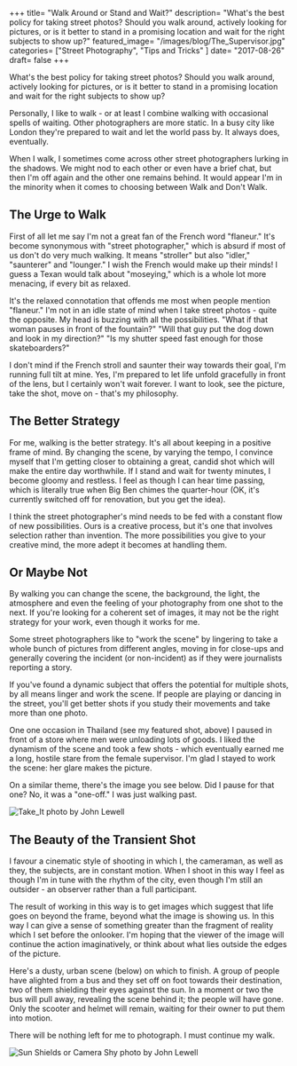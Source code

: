 +++
title= "Walk Around or Stand and Wait?"
description= "What's the best policy for taking street photos? Should you walk around, actively looking for pictures, or is it better to stand in a promising location and wait for the right subjects to show up?"
featured_image= "/images/blog/The_Supervisor.jpg"
categories= ["Street Photography", "Tips and Tricks" ]
date= "2017-08-26"
draft= false
+++

What's the best policy for taking street photos? Should you walk around, actively looking for pictures, or is it better to stand in a promising location and wait for the right subjects to show up?

Personally, I like to walk - or at least I combine walking with occasional spells of waiting. Other photographers are more static. In a busy city like London they're prepared to wait and let the world pass by. It always does, eventually.

When I walk, I sometimes come across other street photographers lurking in the shadows. We might nod to each other or even have a brief chat, but then I'm off again and the other one remains behind. It would appear I'm in the minority when it comes to choosing between Walk and Don't Walk.

## The Urge to Walk
  
First of all let me say I'm not a great fan of the French word "flaneur." It's become synonymous with "street photographer," which is absurd if most of us don't do very much walking. It means "stroller" but also "idler," "saunterer" and "lounger." I wish the French would make up their minds! I guess a Texan would talk about "moseying," which is a whole lot more menacing, if every bit as relaxed.

It's the relaxed connotation that offends me most when people mention "flaneur." I'm not in an idle state of mind when I take street photos - quite the opposite. My head is buzzing with all the possibilities. "What if that woman pauses in front of the fountain?" "Will that guy put the dog down and look in my direction?" "Is my shutter speed fast enough for those skateboarders?"

I don't mind if the French stroll and saunter their way towards their goal, I'm running full tilt at mine. Yes, I'm prepared to let life unfold gracefully in front of the lens, but I certainly won't wait forever. I want to look, see the picture, take the shot, move on - that's my philosophy.

## The Better Strategy
  
For me, walking is the better strategy. It's all about keeping in a positive frame of mind. By changing the scene, by varying the tempo, I convince myself that I'm getting closer to obtaining a great, candid shot which will make the entire day worthwhile. If I stand and wait for twenty minutes, I become gloomy and restless. I feel as though I can hear time passing, which is literally true when Big Ben chimes the quarter-hour (OK, it's currently switched off for renovation, but you get the idea).

I think the street photographer's mind needs to be fed with a constant flow of new possibilities. Ours is a creative process, but it's one that involves selection rather than invention. The more possibilities you give to your creative mind, the more adept it becomes at handling them.

## Or Maybe Not
  
By walking you can change the scene, the background, the light, the atmosphere and even the feeling of your photography from one shot to the next. If you're looking for a coherent set of images, it may not be the right strategy for your work, even though it works for me.

Some street photographers like to "work the scene" by lingering to take a whole bunch of pictures from different angles, moving in for close-ups and generally covering the incident (or non-incident) as if they were journalists reporting a story.

If you've found a dynamic subject that offers the potential for multiple shots, by all means linger and work the scene. If people are playing or dancing in the street, you'll get better shots if you study their movements and take more than one photo.

One one occasion in Thailand (see my featured shot, above) I paused in front of a store where men were unloading lots of goods. I liked the dynamism of the scene and took a few shots - which eventually earned me a long, hostile stare from the female supervisor. I'm glad I stayed to work the scene: her glare makes the picture.

On a similar theme, there's the image you see below. Did I pause for that one? No, it was a "one-off." I was just walking past.

<img class="lazyload" data-src="/images/blog/Take_It.jpg" alt="Take_It photo by John Lewell">

## The Beauty of the Transient Shot
  
I favour a cinematic style of shooting in which I, the cameraman, as well as they, the subjects, are in constant motion. When I shoot in this way I feel as though I'm in tune with the rhythm of the city, even though I'm still an outsider - an observer rather than a full participant.

The result of working in this way is to get images which suggest that life goes on beyond the frame, beyond what the image is showing us. In this way I can give a sense of something greater than the fragment of reality which I set before the onlooker. I'm hoping that the viewer of the image will continue the action imaginatively, or think about what lies outside the edges of the picture.

Here's a dusty, urban scene (below) on which to finish. A group of people have alighted from a bus and they set off on foot towards their destination, two of them shielding their eyes against the sun. In a moment or two the bus will pull away, revealing the scene behind it; the people will have gone. Only the scooter and helmet will remain, waiting for their owner to put them into motion.

There will be nothing left for me to photograph. I must continue my walk.

<img class="lazyload" data-src="/images/blog/Sun_Shields_or_Camera_Shy.jpg" alt="Sun Shields or Camera Shy photo by John Lewell">